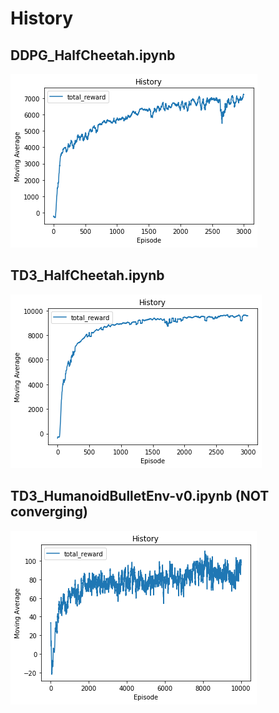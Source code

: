 # History

## DDPG_HalfCheetah.ipynb

![plot](./history/DDPG_HalfCheetah.png)

## TD3_HalfCheetah.ipynb

![plot](./history/TD3_HalfCheetah.png)

## TD3_HumanoidBulletEnv-v0.ipynb (NOT converging)

![plot](./history/TD3_HumanoidBulletEnv-v0.png)

